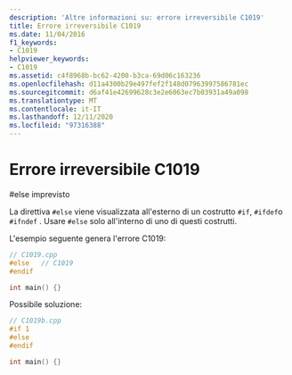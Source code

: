 ```yaml
---
description: 'Altre informazioni su: errore irreversibile C1019'
title: Errore irreversibile C1019
ms.date: 11/04/2016
f1_keywords:
- C1019
helpviewer_keywords:
- C1019
ms.assetid: c4f8968b-bc62-4200-b3ca-69d06c163236
ms.openlocfilehash: d11a4300b29e497fef2f148d07963997586781ec
ms.sourcegitcommit: d6af41e42699628c3e2e6063ec7b03931a49a098
ms.translationtype: MT
ms.contentlocale: it-IT
ms.lasthandoff: 12/11/2020
ms.locfileid: "97316388"
---
```

# <a name="fatal-error-c1019"></a>Errore irreversibile C1019

#else imprevisto

La direttiva `#else` viene visualizzata all'esterno di un costrutto `#if`, `#ifdef`o `#ifndef` . Usare `#else` solo all'interno di uno di questi costrutti.

L'esempio seguente genera l'errore C1019:

```cpp
// C1019.cpp
#else   // C1019
#endif

int main() {}
```

Possibile soluzione:

```cpp
// C1019b.cpp
#if 1
#else
#endif

int main() {}
```
